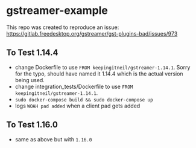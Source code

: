 # gstreamer-example

This repo was created to reproduce an issue: https://gitlab.freedesktop.org/gstreamer/gst-plugins-bad/issues/973

## To Test 1.14.4

- change Dockerfile to use `FROM keepingitneil/gstreamer-1.14.1`. Sorry for the typo, should have named it 1.14.4 which is the actual version being used.
- change integration_tests/Dockerfile to use `FROM keepingitneil/gstreamer-1.14.1`.
- `sudo docker-compose build && sudo docker-compose up`
- logs `WOAH pad added` when a client pad gets added

## To Test 1.16.0

- same as above but with `1.16.0`
